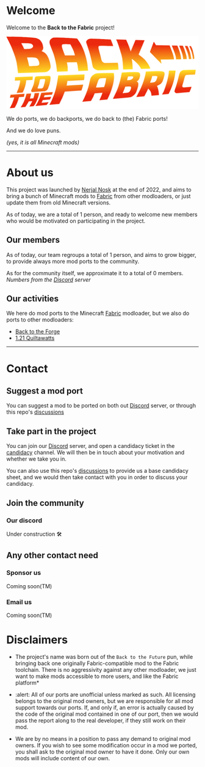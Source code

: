 # Welcome 

Welcome to the **Back to the Fabric** project!

![Back to the Fabric](https://raw.githubusercontent.com/Back-to-the-Fabric/.github/main/pictures/banner.png "Project logo")

We do ports, we do backports, we do back to (the) Fabric ports!

And we do love puns.

_(yes, it is all Minecraft mods)_

---

# About us

This project was launched by [Nerjal Nosk](https://github.com/NerjalNosk) at the end of 2022, and aims to bring a bunch of Minecraft mods to [Fabric](https://fabricmc.net) from other modloaders, or just update them from old Minecraft versions.

As of today, we are a total of <n>1</n> person, and ready to welcome new members who would be motivated on participating in the project.
<!-- Yes I used a non-existant HTML tag to distinguish the number. So what? At least it'll be easier to find out when updating -->

## Our members

As of today, our team regroups a total of <n>1</n> person, and aims to grow bigger, to provide always more mod ports to the community.

As for the community itself, we approximate it to a total of <n>0</n> members. _Numbers from the [Discord](#Our-Discord) server_

## Our activities

We here do mod ports to the Minecraft [Fabric](https://fabricmc.net) modloader, but we also do ports to other modloaders: 
* [Back to the Forge](https://github.com/orgs/Back-to-the-Forge)
* [1.21 Quiltawatts](https://github.com/orgs/1-21-Quiltawatts)

---

# Contact

## Suggest a mod port

You can suggest a mod to be ported on both out [Discord](#Our-Discord) server, or through this repo's [discussions](https://github.com/orgs/Back-to-the-Fabric/discussions)

<!--
TODO: add announcement discussion messages to provide templates
-->

## Take part in the project

You can join our [Discord](#Our-Discord) server, and open a candidacy ticket in the [candidacy](# "Not yet available") channel. We will then be in touch about your motivation and whether we take you in.

You can also use this repo's [discussions](https://github.com/orgs/Back-to-the-Fabric/discussions/categories/candidate) to provide us a base candidacy sheet<!--TODO: add announcement template and provide link-->, and we would then take contact with you in order to discuss your candidacy.

## Join the community

### Our discord

Under construction 🛠️

## Any other contact need

### Sponsor us

Coming soon(TM)

### Email us

Coming soon(TM)

# Disclaimers

* The project's name was born out of the `Back to the Future` pun, while bringing back one originally Fabric-compatible mod to the Fabric toolchain. There is no aggressivity against any other modloader, we just want to make mods accessible to more users, and like the Fabric platform*

* :alert: All of our ports are unofficial unless marked as such. All licensing belongs to the original mod owners, but we are responsible for all mod support towards our ports. If, and only if, an error is actually caused by the code of the original mod contained in one of our port, then we would pass the report along to the real developer, if they still work on their mod.

* We are by no means in a position to pass any demand to original mod owners. If you wish to see some modification occur in a mod we ported, you shall ask to the original mod owner to have it done. Only our own mods will include content of our own.
